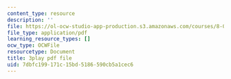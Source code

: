 ```yaml
---
content_type: resource
description: ''
file: https://ol-ocw-studio-app-production.s3.amazonaws.com/courses/8-01sc-classical-mechanics-fall-2016/7dbfc199171c15bd5186590cb5a1cec6_2TZa151GC-0.pdf
file_type: application/pdf
learning_resource_types: []
ocw_type: OCWFile
resourcetype: Document
title: 3play pdf file
uid: 7dbfc199-171c-15bd-5186-590cb5a1cec6
---
```

